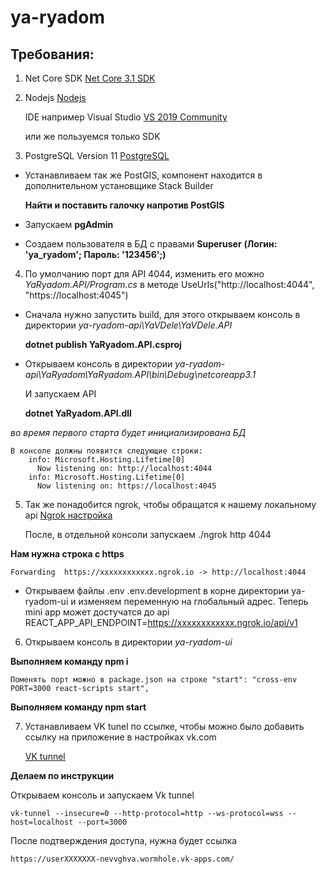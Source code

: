 # ya-ryadom
## Требования:
1. Net Core SDK [Net Core 3.1 SDK](https://dotnet.microsoft.com/download/dotnet-core/3.1)

2. Nodejs [Nodejs](https://nodejs.org/en/download/)


	IDE например Visual Studio [VS 2019 Community](https://visualstudio.microsoft.com/ru/vs/community/)
	
 	или же пользуемся только SDK 
	
 
3. PostgreSQL Version 11 [PostgreSQL](https://www.postgresql.org/download/)

- Устанавливаем так же PostGIS, компонент находится в дополнительном установщике Stack Builder

	**Найти и поставить галочку напротив PostGIS**

- Запускаем **pgAdmin**

- Создаем пользователя в БД с правами **Superuser**  **(Логин: 'ya_ryadom'; Пароль: '123456';)**

4. По умолчанию порт для API 4044, изменить его можно *YaRyadom.API/Program.cs* в методе UseUrls("http://localhost:4044", "https://localhost:4045")

- Сначала нужно запустить build, для этого открываем консоль в директории *ya-ryadom-api\YaVDele\YaVDele.API* 

	**dotnet publish YaRyadom.API.csproj**

-  Открываем консоль в директории *ya-ryadom-api\YaRyadom\YaRyadom.API\bin\Debug\netcoreapp3.1* 

	И запускаем API

	**dotnet YaRyadom.API.dll**

*во время первого старта будет инициализирована БД*
	
	В консоле должны появится следующие строки:
		info: Microsoft.Hosting.Lifetime[0]
		  Now listening on: http://localhost:4044
		info: Microsoft.Hosting.Lifetime[0]
		  Now listening on: https://localhost:4045
		  
5. Так же понадобится ngrok, чтобы обращатся к нашему локальному api [Ngrok настройка](https://dashboard.ngrok.com/get-started/setup) 

	После, в отдельной консоли запускаем ./ngrok http 4044
	
**Нам нужна строка с https**
	
	Forwarding  https://xxxxxxxxxxxx.ngrok.io -> http://localhost:4044 
	
- Открываем файлы .env .env.development в корне директории ya-ryadom-ui
	и изменяем переменную на глобальный адрес. Теперь mini app может достучатся до api
	REACT_APP_API_ENDPOINT=https://xxxxxxxxxxxx.ngrok.io/api/v1
	
6. Открываем консоль в директории *ya-ryadom-ui*

**Выполняем команду npm i** 

	Поменять порт можно в package.json на строке "start": "cross-env PORT=3000 react-scripts start",
	
**Выполняем команду npm start**

7. Устанавливаем VK tunel по ссылке, чтобы можно было добавить ссылку на приложение в настройках vk.com

	[VK tunnel](https://vk.com/dev/vk_tunnel?f=1.%20%D0%98%D1%81%D0%BF%D0%BE%D0%BB%D1%8C%D0%B7%D0%BE%D0%B2%D0%B0%D0%BD%D0%B8%D0%B5)

**Делаем по инструкции**

Открываем консоль и запускаем Vk tunnel

	vk-tunnel --insecure=0 --http-protocol=http --ws-protocol=wss --host=localhost --port=3000
	
После подтверждения доступа, нужна будет ссылка 

	https://userXXXXXXX-nevvghva.wormhole.vk-apps.com/
	
